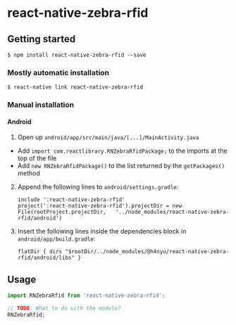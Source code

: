 
# react-native-zebra-rfid

## Getting started

`$ npm install react-native-zebra-rfid --save`

### Mostly automatic installation

`$ react-native link react-native-zebra-rfid`

### Manual installation

#### Android

1. Open up `android/app/src/main/java/[...]/MainActivity.java`
  - Add `import com.reactlibrary.RNZebraRfidPackage;` to the imports at the top of the file
  - Add `new RNZebraRfidPackage()` to the list returned by the `getPackages()` method
2. Append the following lines to `android/settings.gradle`:
  	```
  	include ':react-native-zebra-rfid'
  	project(':react-native-zebra-rfid').projectDir = new File(rootProject.projectDir, 	'../node_modules/react-native-zebra-rfid/android')
  	```
3. Insert the following lines inside the dependencies block in `android/app/build.gradle`:
  	```
    flatDir { dirs "$rootDir/../node_modules/@h4nyu/react-native-zebra-rfid/android/libs" }
  	```
## Usage
```javascript
import RNZebraRfid from 'react-native-zebra-rfid';

// TODO: What to do with the module?
RNZebraRfid;
```
  
